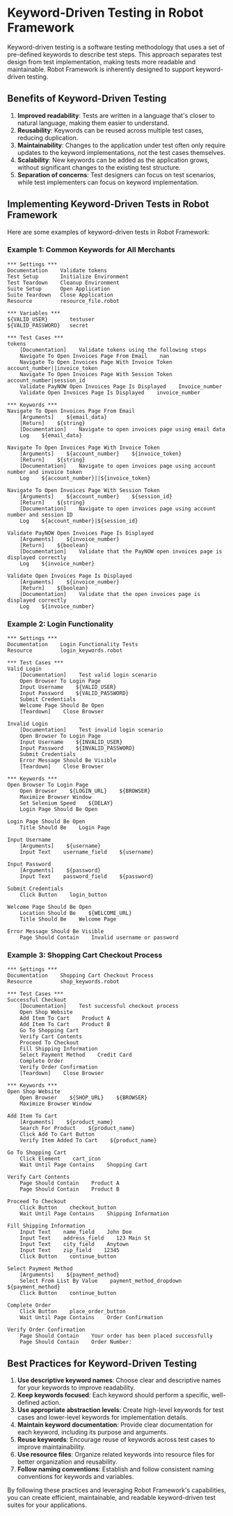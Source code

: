 # Keyword-Driven Testing in Robot Framework

Keyword-driven testing is a software testing methodology that uses a set of pre-defined keywords to describe test steps. This approach separates test design from test implementation, making tests more readable and maintainable. Robot Framework is inherently designed to support keyword-driven testing.

## Benefits of Keyword-Driven Testing

1. **Improved readability**: Tests are written in a language that's closer to natural language, making them easier to understand.
2. **Reusability**: Keywords can be reused across multiple test cases, reducing duplication.
3. **Maintainability**: Changes to the application under test often only require updates to the keyword implementations, not the test cases themselves.
4. **Scalability**: New keywords can be added as the application grows, without significant changes to the existing test structure.
5. **Separation of concerns**: Test designers can focus on test scenarios, while test implementers can focus on keyword implementation.

## Implementing Keyword-Driven Tests in Robot Framework

Here are some examples of keyword-driven tests in Robot Framework:

### Example 1: Common Keywords for All Merchants

```robotframework
*** Settings ***
Documentation    Validate tokens
Test Setup       Initialize Environment
Test Teardown    Cleanup Environment
Suite Setup      Open Application
Suite Teardown   Close Application
Resource         resource_file.robot

*** Variables ***
${VALID_USER}       testuser
${VALID_PASSWORD}   secret

*** Test Cases ***
tokens
    [Documentation]    Validate tokens using the following steps
    Navigate To Open Invoices Page From Email    nan    
    Navigate To Open Invoices Page With Invoice Token    account_number||invoice_token    
    Navigate To Open Invoices Page With Session Token    account_number|session_id    
    Validate PayNOW Open Invoices Page Is Displayed    Invoice_number    
    Validate Open Invoices Page Is Displayed    invoice_number

*** Keywords ***
Navigate To Open Invoices Page From Email
    [Arguments]    ${email_data}
    [Return]    ${string}
    [Documentation]    Navigate to open invoices page using email data
    Log    ${email_data}

Navigate To Open Invoices Page With Invoice Token
    [Arguments]    ${account_number}    ${invoice_token}
    [Return]    ${string}
    [Documentation]    Navigate to open invoices page using account number and invoice token
    Log    ${account_number}||${invoice_token}

Navigate To Open Invoices Page With Session Token
    [Arguments]    ${account_number}    ${session_id}
    [Return]    ${string}
    [Documentation]    Navigate to open invoices page using account number and session ID
    Log    ${account_number}|${session_id}

Validate PayNOW Open Invoices Page Is Displayed
    [Arguments]    ${invoice_number}
    [Return]    ${boolean}
    [Documentation]    Validate that the PayNOW open invoices page is displayed correctly
    Log    ${invoice_number}

Validate Open Invoices Page Is Displayed
    [Arguments]    ${invoice_number}
    [Return]    ${boolean}
    [Documentation]    Validate that the open invoices page is displayed correctly
    Log    ${invoice_number}
```

### Example 2: Login Functionality

```robotframework
*** Settings ***
Documentation    Login Functionality Tests
Resource         login_keywords.robot

*** Test Cases ***
Valid Login
    [Documentation]    Test valid login scenario
    Open Browser To Login Page
    Input Username    ${VALID_USER}
    Input Password    ${VALID_PASSWORD}
    Submit Credentials
    Welcome Page Should Be Open
    [Teardown]    Close Browser

Invalid Login
    [Documentation]    Test invalid login scenario
    Open Browser To Login Page
    Input Username    ${INVALID_USER}
    Input Password    ${INVALID_PASSWORD}
    Submit Credentials
    Error Message Should Be Visible
    [Teardown]    Close Browser

*** Keywords ***
Open Browser To Login Page
    Open Browser    ${LOGIN_URL}    ${BROWSER}
    Maximize Browser Window
    Set Selenium Speed    ${DELAY}
    Login Page Should Be Open

Login Page Should Be Open
    Title Should Be    Login Page

Input Username
    [Arguments]    ${username}
    Input Text    username_field    ${username}

Input Password
    [Arguments]    ${password}
    Input Text    password_field    ${password}

Submit Credentials
    Click Button    login_button

Welcome Page Should Be Open
    Location Should Be    ${WELCOME_URL}
    Title Should Be    Welcome Page

Error Message Should Be Visible
    Page Should Contain    Invalid username or password
```

### Example 3: Shopping Cart Checkout Process

```robotframework
*** Settings ***
Documentation    Shopping Cart Checkout Process
Resource         shop_keywords.robot

*** Test Cases ***
Successful Checkout
    [Documentation]    Test successful checkout process
    Open Shop Website
    Add Item To Cart    Product A
    Add Item To Cart    Product B
    Go To Shopping Cart
    Verify Cart Contents
    Proceed To Checkout
    Fill Shipping Information
    Select Payment Method    Credit Card
    Complete Order
    Verify Order Confirmation
    [Teardown]    Close Browser

*** Keywords ***
Open Shop Website
    Open Browser    ${SHOP_URL}    ${BROWSER}
    Maximize Browser Window

Add Item To Cart
    [Arguments]    ${product_name}
    Search For Product    ${product_name}
    Click Add To Cart Button
    Verify Item Added To Cart    ${product_name}

Go To Shopping Cart
    Click Element    cart_icon
    Wait Until Page Contains    Shopping Cart

Verify Cart Contents
    Page Should Contain    Product A
    Page Should Contain    Product B

Proceed To Checkout
    Click Button    checkout_button
    Wait Until Page Contains    Shipping Information

Fill Shipping Information
    Input Text    name_field    John Doe
    Input Text    address_field    123 Main St
    Input Text    city_field    Anytown
    Input Text    zip_field    12345
    Click Button    continue_button

Select Payment Method
    [Arguments]    ${payment_method}
    Select From List By Value    payment_method_dropdown    ${payment_method}
    Click Button    continue_button

Complete Order
    Click Button    place_order_button
    Wait Until Page Contains    Order Confirmation

Verify Order Confirmation
    Page Should Contain    Your order has been placed successfully
    Page Should Contain    Order Number:
```

## Best Practices for Keyword-Driven Testing

1. **Use descriptive keyword names**: Choose clear and descriptive names for your keywords to improve readability.
2. **Keep keywords focused**: Each keyword should perform a specific, well-defined action.
3. **Use appropriate abstraction levels**: Create high-level keywords for test cases and lower-level keywords for implementation details.
4. **Maintain keyword documentation**: Provide clear documentation for each keyword, including its purpose and arguments.
5. **Reuse keywords**: Encourage reuse of keywords across test cases to improve maintainability.
6. **Use resource files**: Organize related keywords into resource files for better organization and reusability.
7. **Follow naming conventions**: Establish and follow consistent naming conventions for keywords and variables.

By following these practices and leveraging Robot Framework's capabilities, you can create efficient, maintainable, and readable keyword-driven test suites for your applications.